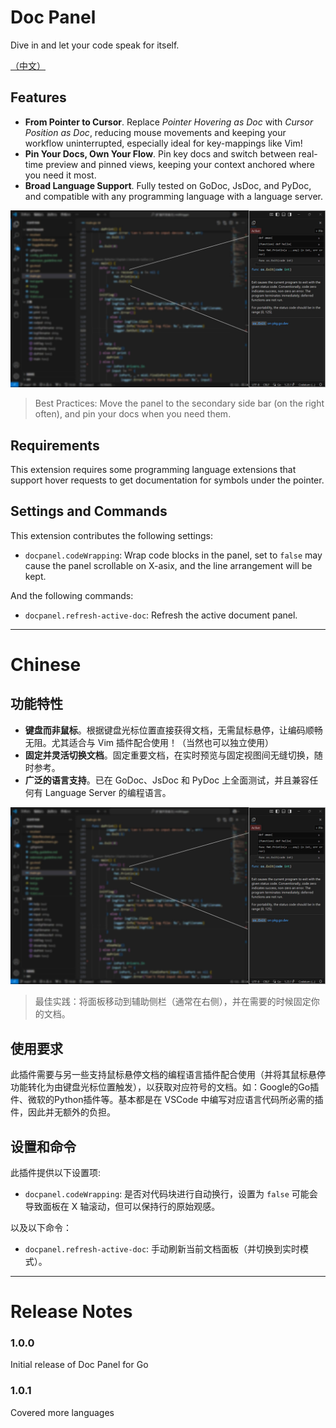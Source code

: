 # Doc Panel

Dive in and let your code speak for itself.

[（中文）](#Chinese)

## Features

- **From Pointer to Cursor**. Replace *Pointer Hovering as Doc* with *Cursor Position as Doc*, reducing mouse movements and keeping your workflow uninterrupted, especially ideal for key-mappings like Vim!
- **Pin Your Docs, Own Your Flow**. Pin key docs and switch between real-time preview and pinned views, keeping your context anchored where you need it most.
- **Broad Language Support**. Fully tested on GoDoc, JsDoc, and PyDoc, and compatible with any programming language with a language server.

![example](./example.jpg)

> Best Practices: Move the panel to the secondary side bar (on the right often), and pin your docs when you need them.

## Requirements

This extension requires some programming language extensions that support hover requests to get documentation for symbols under the pointer.

## Settings and Commands

This extension contributes the following settings:

* `docpanel.codeWrapping`: Wrap code blocks in the panel, set to `false` may cause the panel scrollable on X-asix, and the line arrangement will be kept.

And the following commands:

* `docpanel.refresh-active-doc`: Refresh the active document panel.

---

# Chinese

## 功能特性
- **键盘而非鼠标**。根据键盘光标位置直接获得文档，无需鼠标悬停，让编码顺畅无阻。尤其适合与 Vim 插件配合使用！（当然也可以独立使用）
- **固定并灵活切换文档**。固定重要文档，在实时预览与固定视图间无缝切换，随时参考。
- **广泛的语言支持**。已在 GoDoc、JsDoc 和 PyDoc 上全面测试，并且兼容任何有 Language Server 的编程语言。

![example](./example.jpg)

> 最佳实践：将面板移动到辅助侧栏（通常在右侧），并在需要的时候固定你的文档。

## 使用要求
此插件需要与另一些支持鼠标悬停文档的编程语言插件配合使用（并将其鼠标悬停功能转化为由键盘光标位置触发），以获取对应符号的文档。如：Google的Go插件、微软的Python插件等。基本都是在 VSCode 中编写对应语言代码所必需的插件，因此并无额外的负担。

## 设置和命令
此插件提供以下设置项:

* `docpanel.codeWrapping`: 是否对代码块进行自动换行，设置为 `false` 可能会导致面板在 X 轴滚动，但可以保持行的原始观感。

以及以下命令：

* `docpanel.refresh-active-doc`: 手动刷新当前文档面板（并切换到实时模式）。

--- 

# Release Notes

### 1.0.0

Initial release of Doc Panel for Go

### 1.0.1

Covered more languages
